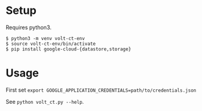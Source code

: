 # Setup
Requires python3.

```
$ python3 -m venv volt-ct-env
$ source volt-ct-env/bin/activate
$ pip install google-cloud-{datastore,storage}
```

# Usage
First set `export GOOGLE_APPLICATION_CREDENTIALS=path/to/credentials.json`

See `python volt_ct.py --help`.
